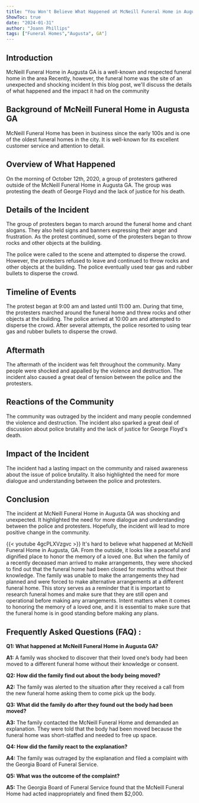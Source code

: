 ```yaml
---
title: "You Won't Believe What Happened at McNeill Funeral Home in Augusta GA!"
ShowToc: true 
date: "2024-01-31"
author: "Joann Phillips" 
tags: ["Funeral Homes","Augusta", GA"]
---
```

## Introduction

McNeill Funeral Home in Augusta GA is a well-known and respected funeral home in the area Recently, however, the funeral home was the site of an unexpected and shocking incident In this blog post, we'll discuss the details of what happened and the impact it had on the community

## Background of McNeill Funeral Home in Augusta GA 

McNeill Funeral Home has been in business since the early 100s and is one of the oldest funeral homes in the city. It is well-known for its excellent customer service and attention to detail.

## Overview of What Happened

On the morning of October 12th, 2020, a group of protesters gathered outside of the McNeill Funeral Home in Augusta GA. The group was protesting the death of George Floyd and the lack of justice for his death.

## Details of the Incident

The group of protesters began to march around the funeral home and chant slogans. They also held signs and banners expressing their anger and frustration. As the protest continued, some of the protesters began to throw rocks and other objects at the building. 

The police were called to the scene and attempted to disperse the crowd. However, the protesters refused to leave and continued to throw rocks and other objects at the building. The police eventually used tear gas and rubber bullets to disperse the crowd. 

## Timeline of Events

The protest began at 9:00 am and lasted until 11:00 am. During that time, the protesters marched around the funeral home and threw rocks and other objects at the building. The police arrived at 10:00 am and attempted to disperse the crowd. After several attempts, the police resorted to using tear gas and rubber bullets to disperse the crowd. 

## Aftermath

The aftermath of the incident was felt throughout the community. Many people were shocked and appalled by the violence and destruction. The incident also caused a great deal of tension between the police and the protesters. 

## Reactions of the Community

The community was outraged by the incident and many people condemned the violence and destruction. The incident also sparked a great deal of discussion about police brutality and the lack of justice for George Floyd's death. 

## Impact of the Incident

The incident had a lasting impact on the community and raised awareness about the issue of police brutality. It also highlighted the need for more dialogue and understanding between the police and protesters. 

## Conclusion

The incident at McNeill Funeral Home in Augusta GA was shocking and unexpected. It highlighted the need for more dialogue and understanding between the police and protesters. Hopefully, the incident will lead to more positive change in the community.

{{< youtube 4gcPLXVzgvc >}} 
It's hard to believe what happened at McNeill Funeral Home in Augusta, GA. From the outside, it looks like a peaceful and dignified place to honor the memory of a loved one. But when the family of a recently deceased man arrived to make arrangements, they were shocked to find out that the funeral home had been closed for months without their knowledge. The family was unable to make the arrangements they had planned and were forced to make alternative arrangements at a different funeral home. This story serves as a reminder that it is important to research funeral homes and make sure that they are still open and operational before making any arrangements. Intent matters when it comes to honoring the memory of a loved one, and it is essential to make sure that the funeral home is in good standing before making any plans.

## Frequently Asked Questions (FAQ) :
**Q1: What happened at McNeill Funeral Home in Augusta GA?**

**A1:** A family was shocked to discover that their loved one’s body had been moved to a different funeral home without their knowledge or consent. 

**Q2: How did the family find out about the body being moved?**

**A2:** The family was alerted to the situation after they received a call from the new funeral home asking them to come pick up the body. 

**Q3: What did the family do after they found out the body had been moved?**

**A3:** The family contacted the McNeill Funeral Home and demanded an explanation. They were told that the body had been moved because the funeral home was short-staffed and needed to free up space. 

**Q4: How did the family react to the explanation?**

**A4:** The family was outraged by the explanation and filed a complaint with the Georgia Board of Funeral Service. 

**Q5: What was the outcome of the complaint?**

**A5:** The Georgia Board of Funeral Service found that the McNeill Funeral Home had acted inappropriately and fined them $2,000.



